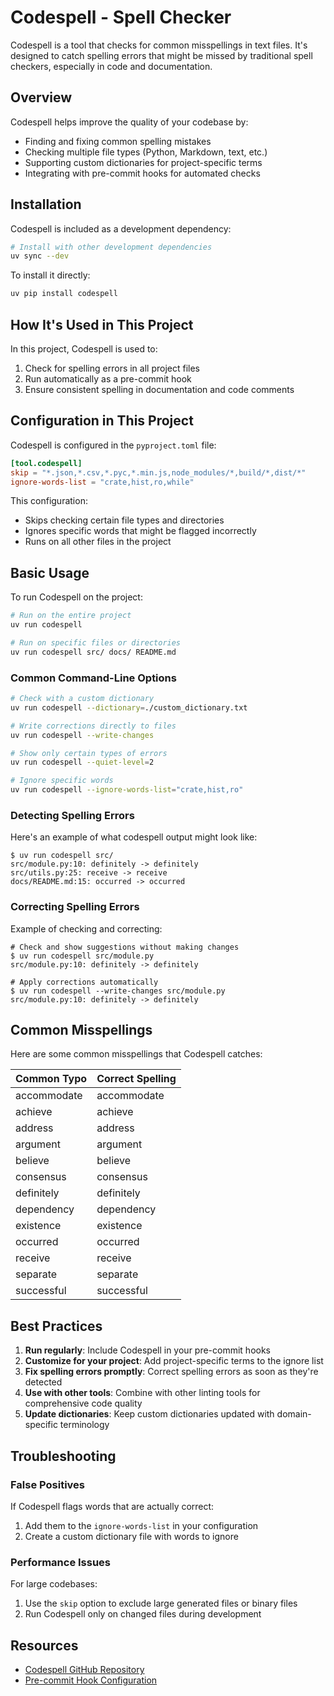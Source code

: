# Codespell - Spell Checker

Codespell is a tool that checks for common misspellings in text files. It's designed to catch spelling errors that might be missed by traditional spell checkers, especially in code and documentation.

## Overview

Codespell helps improve the quality of your codebase by:

- Finding and fixing common spelling mistakes
- Checking multiple file types (Python, Markdown, text, etc.)
- Supporting custom dictionaries for project-specific terms
- Integrating with pre-commit hooks for automated checks

## Installation

Codespell is included as a development dependency:

```bash linenums="1"
# Install with other development dependencies
uv sync --dev
```

To install it directly:

```bash linenums="1"
uv pip install codespell
```

## How It's Used in This Project

In this project, Codespell is used to:

1. Check for spelling errors in all project files
2. Run automatically as a pre-commit hook
3. Ensure consistent spelling in documentation and code comments

## Configuration in This Project

Codespell is configured in the `pyproject.toml` file:

```toml linenums="1"
[tool.codespell]
skip = "*.json,*.csv,*.pyc,*.min.js,node_modules/*,build/*,dist/*"
ignore-words-list = "crate,hist,ro,while"
```

This configuration:

- Skips checking certain file types and directories
- Ignores specific words that might be flagged incorrectly
- Runs on all other files in the project

## Basic Usage

To run Codespell on the project:

```bash linenums="1"
# Run on the entire project
uv run codespell

# Run on specific files or directories
uv run codespell src/ docs/ README.md
```

### Common Command-Line Options

```bash linenums="1"
# Check with a custom dictionary
uv run codespell --dictionary=./custom_dictionary.txt

# Write corrections directly to files
uv run codespell --write-changes

# Show only certain types of errors
uv run codespell --quiet-level=2

# Ignore specific words
uv run codespell --ignore-words-list="crate,hist,ro"
```

### Detecting Spelling Errors

Here's an example of what codespell output might look like:

```text linenums="1"
$ uv run codespell src/
src/module.py:10: definitely -> definitely
src/utils.py:25: receive -> receive
docs/README.md:15: occurred -> occurred
```

### Correcting Spelling Errors

Example of checking and correcting:

```text linenums="1"
# Check and show suggestions without making changes
$ uv run codespell src/module.py
src/module.py:10: definitely -> definitely

# Apply corrections automatically
$ uv run codespell --write-changes src/module.py
src/module.py:10: definitely -> definitely
```

## Common Misspellings

Here are some common misspellings that Codespell catches:

| Common Typo | Correct Spelling |
| ----------- | ---------------- |
| accommodate | accommodate      |
| achieve     | achieve          |
| address     | address          |
| argument    | argument         |
| believe     | believe          |
| consensus   | consensus        |
| definitely  | definitely       |
| dependency  | dependency       |
| existence   | existence        |
| occurred    | occurred         |
| receive     | receive          |
| separate    | separate         |
| successful  | successful       |

## Best Practices

1. **Run regularly**: Include Codespell in your pre-commit hooks
2. **Customize for your project**: Add project-specific terms to the ignore list
3. **Fix spelling errors promptly**: Correct spelling errors as soon as they're detected
4. **Use with other tools**: Combine with other linting tools for comprehensive code quality
5. **Update dictionaries**: Keep custom dictionaries updated with domain-specific terminology

## Troubleshooting

### False Positives

If Codespell flags words that are actually correct:

1. Add them to the `ignore-words-list` in your configuration
2. Create a custom dictionary file with words to ignore

### Performance Issues

For large codebases:

1. Use the `skip` option to exclude large generated files or binary files
2. Run Codespell only on changed files during development

## Resources

- [Codespell GitHub Repository](https://github.com/codespell-project/codespell)
- [Pre-commit Hook Configuration](https://pre-commit.com/hooks.html)
